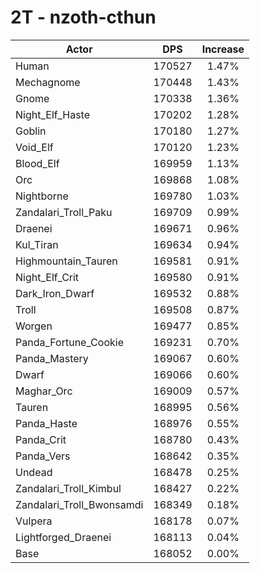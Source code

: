 # 2T - nzoth-cthun
| Actor | DPS | Increase |
|---|:---:|:---:|
|Human|170527|1.47%|
|Mechagnome|170448|1.43%|
|Gnome|170338|1.36%|
|Night_Elf_Haste|170202|1.28%|
|Goblin|170180|1.27%|
|Void_Elf|170120|1.23%|
|Blood_Elf|169959|1.13%|
|Orc|169868|1.08%|
|Nightborne|169780|1.03%|
|Zandalari_Troll_Paku|169709|0.99%|
|Draenei|169671|0.96%|
|Kul_Tiran|169634|0.94%|
|Highmountain_Tauren|169581|0.91%|
|Night_Elf_Crit|169580|0.91%|
|Dark_Iron_Dwarf|169532|0.88%|
|Troll|169508|0.87%|
|Worgen|169477|0.85%|
|Panda_Fortune_Cookie|169231|0.70%|
|Panda_Mastery|169067|0.60%|
|Dwarf|169066|0.60%|
|Maghar_Orc|169009|0.57%|
|Tauren|168995|0.56%|
|Panda_Haste|168976|0.55%|
|Panda_Crit|168780|0.43%|
|Panda_Vers|168642|0.35%|
|Undead|168478|0.25%|
|Zandalari_Troll_Kimbul|168427|0.22%|
|Zandalari_Troll_Bwonsamdi|168349|0.18%|
|Vulpera|168178|0.07%|
|Lightforged_Draenei|168113|0.04%|
|Base|168052|0.00%|
